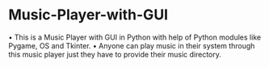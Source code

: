 # Music-Player-with-GUI
• This is a Music Player with GUI in Python with help of Python modules like Pygame, OS and Tkinter. 
• Anyone can play music in their system through this music player just they have to provide their music directory.
